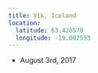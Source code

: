 ```yaml
---
title: Vík, Iceland
location:
  latitude: 63.420578
  longitude: -19.002593
---
```


+ August 3rd, 2017
